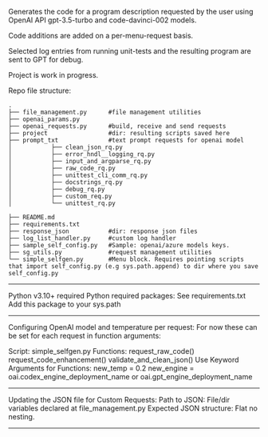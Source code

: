 Generates the code for a program description requested by the user using OpenAI API gpt-3.5-turbo and code-davinci-002 models.

Code additions are added on a per-menu-request basis.

Selected log entries from running unit-tests and the resulting program are sent to GPT for debug.

Project is work in progress.

Repo file structure:
```
.
├── file_management.py		#file management utilities
├── openai_params.py		
├── openai_requests.py		#build, receive and send requests
├── project					#dir: resulting scripts saved here
├── prompt_txt				#text prompt requests for openai model
│			├── clean_json_rq.py
│			├── error_hndl__logging_rq.py
│			├── input_and_argparse_rq.py
│			├── raw_code_rq.py
│			├── unittest_cli_comm_rq.py
│			├── docstrings_rq.py
│			├── debug_rq.py
│			├── custom_req.py
│			└── unittest_rq.py

├── README.md
├── requirements.txt
├── response_json			#dir: response json files
├── log_list_handler.py		#custom log handler
├── sample_self_config.py	#Sample: openai/azure models keys.
├── sg_utils.py				#request management utilities
└── simple_selfgen.py		#Menu block. Requires pointing scripts that import self_config.py (e.g sys.path.append) to dir where you save self_config.py
```
---------------------------------------------

Python v3.10+ required
Python required packages: See requirements.txt
Add this package to your sys.path

---------------------------------------------

Configuring OpenAI model and temperature per request:
For now these can be set for each request in function arguments:

Script: simple_selfgen.py
Functions:
	request_raw_code()
	request_code_enhancement()
	validate_and_clean_json()
Use Keyword Arguments for Functions:
	new_temp = 0.2
	new_engine = oai.codex_engine_deployment_name or oai.gpt_engine_deployment_name

---------------------------------------------

Updating the JSON file for Custom Requests:
Path to JSON: File/dir variables declared at file_management.py
Expected JSON structure: Flat no nesting.

---------------------------------------------